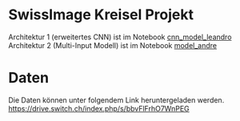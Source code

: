 # SwissImage Kreisel Projekt
Architektur 1 (erweitertes CNN) ist im Notebook [cnn_model_leandro](notebooks/cnn_model_leandro.ipynb)
Architektur 2 (Multi-Input Modell) ist im Notebook [model_andre](notebooks/cnn_model_andre.ipynb)


# Daten
Die Daten können unter folgendem Link heruntergeladen werden.
https://drive.switch.ch/index.php/s/bbvFlFrhO7WnPEG
